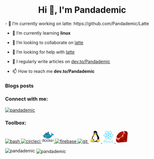 <h1 align="center">Hi 👋, I'm Pandademic</h1>
- 🔭 I’m currently working on  latte: https://github.com/Pandademic/Latte

- 🌱 I’m currently learning **linux**

- 👯 I’m looking to collaborate on [latte](https://github.com/Pandademic/Latte)

- 🤝 I’m looking for help with [latte](https://github.com/Pandademic/Latte)

- 📝 I regularly write articles on [dev.to/Pandademic](dev.to/Pandademic)

- 📫 How to reach me **dev.to/Pandademic**

### Blogs posts
<!-- BLOG-POST-LIST:START -->
<!-- BLOG-POST-LIST:END -->

<h3 align="left">Connect with me:</h3>
<p align="left">
<a href="https://dev.to/pandademic" target="blank"><img align="center" src="https://cdn.jsdelivr.net/npm/simple-icons@3.0.1/icons/dev-dot-to.svg" alt="pandademic" height="30" width="40" /></a>
</p>

<h3 align="left">Toolbox:</h3>
<p align="left"> <a href="https://www.gnu.org/software/bash/" target="_blank"> <img src="https://www.vectorlogo.zone/logos/gnu_bash/gnu_bash-icon.svg" alt="bash" width="40" height="40"/> </a> <a href="https://circleci.com" target="_blank"> <img src="https://www.vectorlogo.zone/logos/circleci/circleci-icon.svg" alt="circleci" width="40" height="40"/> </a> <a href="https://www.docker.com/" target="_blank"> <img src="https://raw.githubusercontent.com/devicons/devicon/master/icons/docker/docker-original-wordmark.svg" alt="docker" width="40" height="40"/> </a> <a href="https://firebase.google.com/" target="_blank"> <img src="https://www.vectorlogo.zone/logos/firebase/firebase-icon.svg" alt="firebase" width="40" height="40"/> </a> <a href="https://git-scm.com/" target="_blank"> <img src="https://www.vectorlogo.zone/logos/git-scm/git-scm-icon.svg" alt="git" width="40" height="40"/> </a> <a href="https://www.linux.org/" target="_blank"> <img src="https://raw.githubusercontent.com/devicons/devicon/master/icons/linux/linux-original.svg" alt="linux" width="40" height="40"/> </a> <a href="https://reactjs.org/" target="_blank"> <img src="https://raw.githubusercontent.com/devicons/devicon/master/icons/react/react-original-wordmark.svg" alt="react" width="40" height="40"/> </a> <a href="https://www.ruby-lang.org/en/" target="_blank"> <img src="https://raw.githubusercontent.com/devicons/devicon/master/icons/ruby/ruby-original.svg" alt="ruby" width="40" height="40"/> </a> </p>

<p><img align="left" src="https://github-readme-stats.vercel.app/api/top-langs?username=pandademic&show_icons=true&theme=tokyonight&locale=en&layout=compact" alt="pandademic" /></p>

<p>&nbsp;<img align="center" src="https://github-readme-stats.vercel.app/api?username=pandademic&show_icons=true&theme=tokyonight&locale=en" alt="pandademic" /></p>

